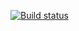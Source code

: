 [![Build status](https://ci.appveyor.com/api/projects/status/d27al47dta0p8ahj?svg=true)](https://ci.appveyor.com/project/AntonKopylov89/pageobjects-tests)
